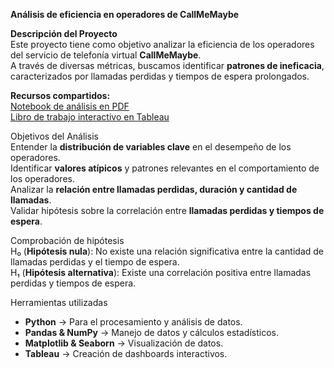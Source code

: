 **Análisis de eficiencia en operadores de CallMeMaybe**  

**Descripción del Proyecto**  
Este proyecto tiene como objetivo analizar la eficiencia de los operadores del servicio de telefonía virtual **CallMeMaybe**.  
A través de diversas métricas, buscamos identificar **patrones de ineficacia**, caracterizados por llamadas perdidas y tiempos de espera prolongados.  

**Recursos compartidos:**  
[Notebook de análisis en PDF](https://drive.google.com/file/d/1wWGQhvJqJRr3fUu-HetA2kY-8_3l8AfS/view?usp=sharing)  
[Libro de trabajo interactivo en Tableau](https://public.tableau.com/shared/DY4B66K34?:display_count=n&:origin=viz_share_link)  

Objetivos del Análisis  
Entender la **distribución de variables clave** en el desempeño de los operadores.  
Identificar **valores atípicos** y patrones relevantes en el comportamiento de los operadores.  
Analizar la **relación entre llamadas perdidas, duración y cantidad de llamadas**.  
Validar hipótesis sobre la correlación entre **llamadas perdidas y tiempos de espera**.  

Comprobación de hipótesis  
H₀ (**Hipótesis nula**): No existe una relación significativa entre la cantidad de llamadas perdidas y el tiempo de espera.  
H₁ (**Hipótesis alternativa**): Existe una correlación positiva entre llamadas perdidas y tiempos de espera.  

Herramientas utilizadas  
- **Python** → Para el procesamiento y análisis de datos.  
- **Pandas & NumPy** → Manejo de datos y cálculos estadísticos.  
- **Matplotlib & Seaborn** → Visualización de datos.  
- **Tableau** → Creación de dashboards interactivos.  

